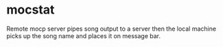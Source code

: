 # mocstat
Remote mocp server pipes song output to a server then the local machine picks up the song name and places it on message bar.
